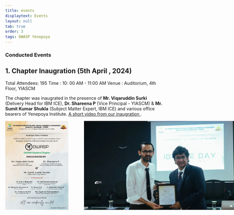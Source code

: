 ```yaml
---
title: events
displaytext: Events
layout: null
tab: true
order: 3
tags: OWASP Yenepoya
---
```


### Conducted Events 

## 1. Chapter Inaugration (5th April , 2024) 

Total Attendees: 195
Time : 10: 00 AM - 11:00 AM
Venue : Auditorium, 4th Floor, YIASCM

The chapter was inaugrated in the presence of **Mr. Viqaruddin Surki** (Delivery Head for IBM ICE), **Dr. Shareena P** (Vice Principal - YIASCM) & **Mr. Sumit Kumar Shukla** (Subject Matter Expert, IBM ICE) and various office bearers of Yenepoya Institute. [A short video from our inaugration
](https://www.linkedin.com/posts/owasp-yenepoya_highlights-owasp-yenepoya-institute-chapter-activity-7183010322050347008-5GFb?utm_source=share&utm_medium=member_desktop).

<div style="display: flex; justify-content: space-between;">
  <img src="./assets/images/poster.jpg" style="width: 40%; margin-right: 10%;">
  <img src="./assets/images/ig1.jpg">
  <img src="./assets/images/ig2.jpg">
  <img src="./assets/images/ig3.jpg">
  <img src="./assets/images/ig4.jpg">
</div>

